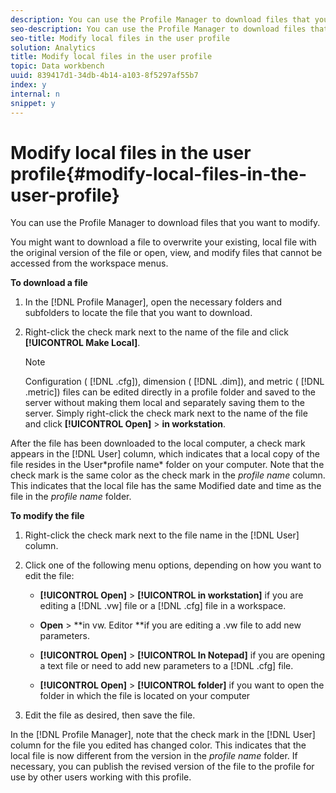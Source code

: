 ```yaml
---
description: You can use the Profile Manager to download files that you want to modify.
seo-description: You can use the Profile Manager to download files that you want to modify.
seo-title: Modify local files in the user profile
solution: Analytics
title: Modify local files in the user profile
topic: Data workbench
uuid: 839417d1-34db-4b14-a103-8f5297af55b7
index: y
internal: n
snippet: y
---
```


# Modify local files in the user profile{#modify-local-files-in-the-user-profile}

You can use the Profile Manager to download files that you want to modify.

 You might want to download a file to overwrite your existing, local file with the original version of the file or open, view, and modify files that cannot be accessed from the workspace menus.

**To download a file**

1. In the [!DNL Profile Manager], open the necessary folders and subfolders to locate the file that you want to download. 
1. Right-click the check mark next to the name of the file and click **[!UICONTROL Make Local]**.

   >[!NOTE]
   >
   >Configuration ( [!DNL .cfg]), dimension ( [!DNL .dim]), and metric ( [!DNL .metric]) files can be edited directly in a profile folder and saved to the server without making them local and separately saving them to the server. Simply right-click the check mark next to the name of the file and click **[!UICONTROL Open]** > **in workstation**.

After the file has been downloaded to the local computer, a check mark appears in the [!DNL User] column, which indicates that a local copy of the file resides in the User\*profile name* folder on your computer. Note that the check mark is the same color as the check mark in the *profile name* column. This indicates that the local file has the same Modified date and time as the file in the *profile name* folder.

**To modify the file**

1. Right-click the check mark next to the file name in the [!DNL User] column. 
1. Click one of the following menu options, depending on how you want to edit the file:

    * **[!UICONTROL Open]** > **[!UICONTROL in workstation]** if you are editing a [!DNL .vw] file or a [!DNL .cfg] file in a workspace. 
    
    * **Open** > **in vw. Editor **if you are editing a .vw file to add new parameters. 
    
    * **[!UICONTROL Open]** > **[!UICONTROL In Notepad]** if you are opening a text file or need to add new parameters to a [!DNL .cfg] file. 
    
    * **[!UICONTROL Open]** > **[!UICONTROL folder]** if you want to open the folder in which the file is located on your computer

1. Edit the file as desired, then save the file.

In the [!DNL Profile Manager], note that the check mark in the [!DNL User] column for the file you edited has changed color. This indicates that the local file is now different from the version in the *profile name* folder. If necessary, you can publish the revised version of the file to the profile for use by other users working with this profile. 
